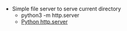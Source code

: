 * Simple file server to serve current directory
    * python3 -m http.server
    * [Python http.server](https://docs.python.org/3/library/http.server.html#module-http.server)
